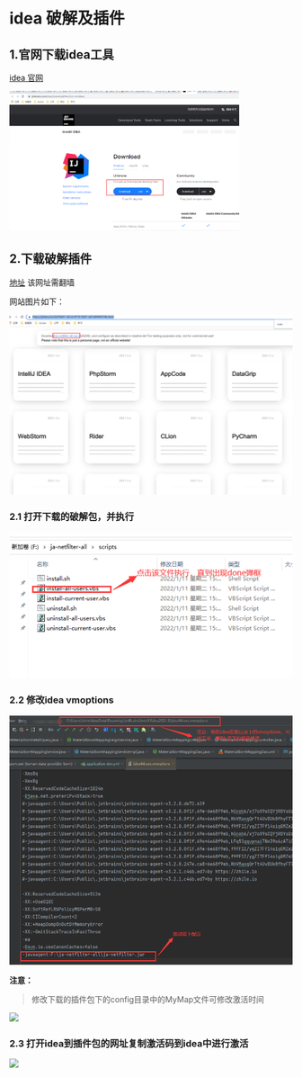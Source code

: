 # idea 破解及插件

## 1.官网下载idea工具

[idea 官网](https://www.jetbrains.com/idea/download/#section=windows)

<img src="img\idea官网.jpg" style="zoom:40%;" />

## 2.下载破解插件 

[地址](https://jetbra.in/c6d70b01-3b1d-4710-9291-d01d9944574b.html) 该网址需翻墙

网站图片如下：

<img src="img\jetbra.in.jpg" style="zoom:50%;" />



### 2.1 打开下载的破解包，并执行

<img src="img\操作步骤.jpg" />

### 2.2 修改idea vmoptions

<img src="img\操作步骤2.jpg" />

**注意：**

> 修改下载的插件包下的config目录中的MyMap文件可修改激活时间

<img src ="https://github.com/mmmcx/study/blob/master/%E6%96%87%E6%A1%A3\img\操作步骤3.jpg" />

### 2.3 打开idea到插件包的网址复制激活码到idea中进行激活

<img src="https://github.com/mmmcx/study/blob/master/%E6%96%87%E6%A1%A3\img\操作步骤4.jpg" />

